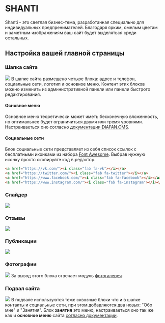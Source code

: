 # SHANTI
Shanti - это светлая бизнес-тема, разработанная специально для индивидуальных предпренимателей.
Благодаря ярким, смелым цветам и заметным изображениям ваш сайт будет выделяться среди остальных.

## Настройка вашей главной страницы
### Шапка сайта
![](https://artemtyrsin.github.io/themes/shanti/screenshots/header.png)
В шапке сайта размещено четыре блока: адрес и телефон, социальные сети, логотип и основное меню. Контент этих блоков можно изменить из административной панели или панели быстрого редактирования.
#### Основное меню
Основное меню теоретически может иметь бесконечную вложенность, но оптимальнее будет ограничиться двумя или тремя уровнями. Настраиваеться оно согласно [документации DIAFAN.CMS](https://www.diafan.ru/dokument/full-manual/sysmodules/menu/).
#### Социальные сети
Блок социальные сети представляет из себя список ссылок с бесплатными иконками из набора [Font Awesome](https://fontawesome.com/icons?d=gallery&s=brands&m=free). Выбрав нужную иконку просто скопируйте код в редактор.
```HTML
<a href="https://vk.com/"><i class="fab fa-vk"></i></a>
<a href="https://twitter.com/"><i class="fab fa-twitter"></i></a>
<a href="https://www.facebook.com/"><i class="fab fa-facebook"></i></a>
<a href="https://www.instagram.com/"><i class="fab fa-instagram"></i></a>
```
### Слайдер
![](https://artemtyrsin.github.io/themes/shanti/screenshots/slider.png)
### Отзывы
![](https://artemtyrsin.github.io/themes/shanti/screenshots/reviews.png)
### Публикации
![](https://artemtyrsin.github.io/themes/shanti/screenshots/posts.png)
### Фотографии
![](https://artemtyrsin.github.io/themes/shanti/screenshots/photos.png)
За вывод этого блока отвечает модуль [фотогалерея](https://www.diafan.ru/dokument/full-manual/modules/photo/)
### Подвал сайта
![](https://artemtyrsin.github.io/themes/shanti/screenshots/footer.png)
В подвале используются теже сквозные блоки что и в шапке контакты и социальные сети, при этом добавляются два новых: "Обо мне" и "Занятия". Блок **занятия** это меню, настраиваеться оно так же как и **основное меню** сайта [согласно документации](https://www.diafan.ru/dokument/full-manual/sysmodules/menu/). 
